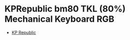 # KPRepublic bm80 TKL (80%) Mechanical Keyboard RGB


* [KP Republic](https://kprepublic.com/products/bm80rgb-bm80-rgb-80-hot-swappable-custom-mechanical-keyboard-pcb-programmed-qmk-via-firmware-full-rgb-switch-underglow-type-c)


